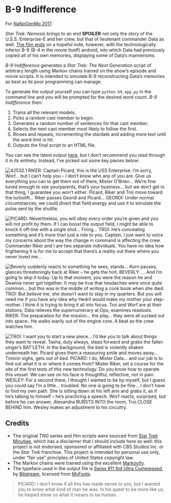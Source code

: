 # B-9 Indifference

For [NaNoGenMo 2017][1].

_Star Trek: Nemesis_ brings to an end **SPOILER** not only the story of the U.S.S. Enterprise-E
and her crew, but that of lieutenant commander Data as well. [The film ends][2] on a hopeful note,
however, with the technologically inferior B-9 (B-4 in the movie itself) android, into which Data
had previously copied all of his own memories, displaying some of Data’s mannerisms.

_B-9 Indifference_ generates a _Star Trek: The Next Generation_ script of arbitrary length using
Markov chains trained on the show’s episode and movie scripts. It is intended to simulate B-9
reconstructing Data’s memories as best as its poor programming can manage.

To generate the output yourself you can type `python b9_app.py` in the command line and you will
be prompted for the desired word count. _B-9 Indifference_ then:

1. Trains all the relevant models.
2. Picks a random cast member to begin.
3. Generates a random number of sentences for that cast member.
4. Selects the next cast member most likely to follow the first.
5. Rinses and repeats, incrementing the stardate and adding more text until the word limit is hit.
6. Outputs the final script to an HTML file.

You can see the latest output [here][3], but I don’t recommend you read through it in its entirety.
Instead, I’ve picked out some key pieces below:

![42532.1 RIKER: Captain Picard, this is the USS Enterprise. I’m sorry, Worf… but I can’t help you
– I don’t know who any of you are. Give us everything you can to get them out of there, Mister
O’Brien… We’re fine tuned enough to see yourparents, that’s your business… but we don’t get in
that thing, I guarantee you won’t either. Picard, Riker and Troi move toward the turbolift… Riker
passes Geordi and Picard… GEORDI: Under normal circumstances, we could divert that field energy
and use it to simulate the pulse sent by the shuttle.][4]

![PICARD: Nevertheless, you will obey every order you’re given and you will not profit by them. If
I can boost the output field, I might be able to knock it off-line with a single shot… Firing…
TROI: He’s concealing something and it’s more than just a role to you. Captain, I just want to
voice my concerns about the way the change in command is affecting the crew. Commander Riker and I
are two separate individuals. You have no idea how frightening it is for me to accept that there’s
a reality out there where you never loved me…][5]

![Beverly suddenly reacts to something he sees, stands… Kurn pauses, glances threateningly back at
Riker – he gets the hint. BEVERLY: … And I’m going to skip it today. Up to that moment, you were
the reason he and Deanna never got together. It may be true that headaches were once quite common…
but this was in the middle of writing a cook book when she died. TROI: But believe me, she doesn’t
want to stay in my quarters. But you will need me if you have any idea why Hedril would make my
mother your step-mother. I think it is trying to bring it all into focus. Troi and Worf are at
their stations; Data relieves the supernumerary at Ops, examines readouts. RIKER: The preparation
for the mission… the play… they were all sucked out into space.. He walks warily out of the engine
core. A beat as the crew watches him.][6]

![TROI: I want you to start a new piece… I’d like you to talk about things they want to reveal.
Tasha, duty always, steps forward and grabs the fallen singer’s BAT’LETH. In the background, the
bed is violently shaken underneath her. Picard gives them a reassuring smile and moves away…
Timicin sighs, gets out of bed. PICARD: I do, Mister Data… and our job is to find out what it is
or where it comes from? Mister Riker, set a course for the site of the first tests of this new
technology. Do you know how to operate this vessel. We can see on his face is thoughtful,
reflective, not in pain. WESLEY: For a second there, I thought I wanted to be by myself, but I
guess you could say I’m a little… troubled. No one is going to be fine… I don’t have to find my
own path. She is sitting down at his left arm and grabs it, as if he’s talking to himself – he’s
practicing a speech. Worf reacts, surprised, but before he can answer, Alexandra BURSTS INTO the
room, Troi CLOSE BEHIND him. Wesley makes an adjustment to his circuitry.][7]

## Credits

- The original _TNG_ series and film scripts were sourced from [Star Trek Minutiae][8], which has
a disclaimer that I should include here as well: this project is not endorsed, sponsored or
affiliated with CBS Studios Inc. or the _Star Trek_ franchise. This project is intended for
personal use only, under “fair use” principles of United States copyright law.
- The Markov chains were trained using the excellent [Markovify][9].
- The typeface used in the output file is [Swiss 911 Std Ultra Compressed][10], by [Bitstream][11],
licensed from [MyFonts][12].

> PICARD: I don’t know if all this has made sense to you, but I wanted you to know what kind of man he was. In his quest to be more like us, he helped show us what it means to be human.

[1]: https://github.com/NaNoGenMo/2017/
[2]: https://www.youtube.com/watch?v=qkwuTewUrcU
[3]: https://github.com/eoinnoble/b9-indifference/blob/main/output/output.html
[4]: https://github.com/eoinnoble/b9-indifference/blob/main/output/images/b91.jpg?raw=true
[5]: https://github.com/eoinnoble/b9-indifference/blob/main/output/images/b92.jpg?raw=true
[6]: https://github.com/eoinnoble/b9-indifference/blob/main/output/images/b93.jpg?raw=true
[7]: https://github.com/eoinnoble/b9-indifference/blob/main/output/images/b94.jpg?raw=true
[8]: http://www.st-minutiae.com/resources/scripts/
[9]: https://github.com/jsvine/markovify
[10]: https://www.myfonts.com/fonts/bitstream/swiss-911/ultra-compressed/
[11]: https://www.myfonts.com/foundry/Bitstream/
[12]: https://www.myfonts.com/
